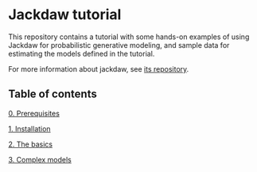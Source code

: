 # Jackdaw tutorial

This repository contains a tutorial with some hands-on examples of using Jackdaw for probabilistic generative modeling, and sample data for estimating the models defined in the tutorial.

For more information about jackdaw, see [its repository](https://github.com/experiencedlisteners/jackdaw).

## Table of contents

[0. Prerequisites](0-prerequisites.md)

[1. Installation](1-installation.md)

[2. The basics ](2-the-basics.md)

[3. Complex models](3-complex-models.md)

